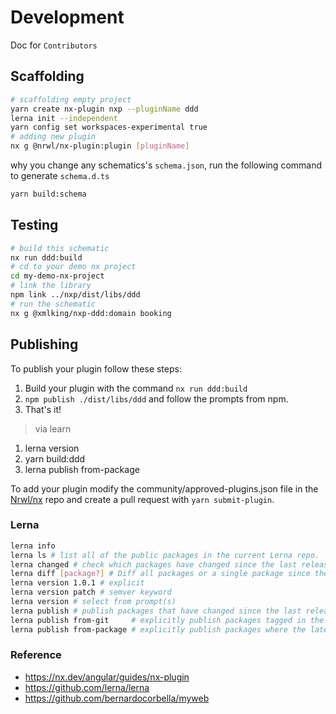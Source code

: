 # Development

Doc for `Contributors`

## Scaffolding

```bash
# scaffolding empty project
yarn create nx-plugin nxp --pluginName ddd
lerna init --independent
yarn config set workspaces-experimental true
# adding new plugin
nx g @nrwl/nx-plugin:plugin [pluginName]
```

why you change any schematics's `schema.json`, run the following command to generate `schema.d.ts`

```bash
yarn build:schema
```

## Testing

```bash
# build this schematic
nx run ddd:build
# cd to your demo nx project
cd my-demo-nx-project
# link the library
npm link ../nxp/dist/libs/ddd
# run the schematic
nx g @xmlking/nxp-ddd:domain booking
```

## Publishing

To publish your plugin follow these steps:

1. Build your plugin with the command `nx run ddd:build`
2. `npm publish ./dist/libs/ddd` and follow the prompts from npm.
3. That's it!

> via learn

1. lerna version
2. yarn build:ddd
3. lerna publish from-package

To add your plugin modify the community/approved-plugins.json file in the [Nrwl/nx](https://github.com/nrwl/nx/blob/master/community/approved-plugins.json) repo and create a pull request with `yarn submit-plugin`.

### Lerna

```bash
lerna info
lerna ls # list all of the public packages in the current Lerna repo.
lerna changed # check which packages have changed since the last release.
lerna diff [package?] # Diff all packages or a single package since the last release.
lerna version 1.0.1 # explicit
lerna version patch # semver keyword
lerna version # select from prompt(s)
lerna publish # publish packages that have changed since the last release
lerna publish from-git     # explicitly publish packages tagged in the current commit
lerna publish from-package # explicitly publish packages where the latest version is not present in the registry
```

### Reference

- <https://nx.dev/angular/guides/nx-plugin>
- <https://github.com/lerna/lerna>
- <https://github.com/bernardocorbella/myweb>
